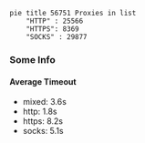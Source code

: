 
```mermaid
pie title 56751 Proxies in list
    "HTTP" : 25566
    "HTTPS": 8369
    "SOCKS" : 29877
```

### Some Info
#### Average Timeout

- mixed: 3.6s
- http: 1.8s
- https: 8.2s
- socks: 5.1s